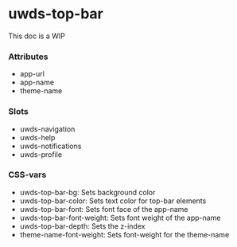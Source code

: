 # uwds-top-bar

This doc is a WIP

### Attributes

- app-url
- app-name
- theme-name

### Slots

- uwds-navigation
- uwds-help
- uwds-notifications
- uwds-profile

### CSS-vars

- uwds-top-bar-bg: Sets background color 
- uwds-top-bar-color: Sets text color for top-bar elements
- uwds-top-bar-font: Sets font face of the app-name
- uwds-top-bar-font-weight: Sets font weight of the app-name
- uwds-top-bar-depth: Sets the z-index 
- theme-name-font-weight: Sets font-weight for the theme-name